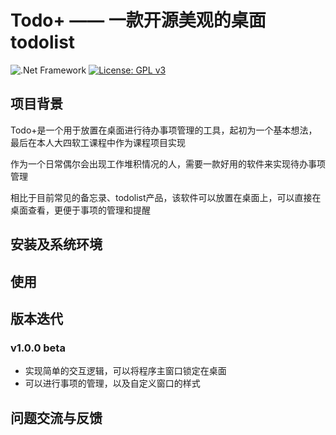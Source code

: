 # Todo+ —— 一款开源美观的桌面todolist

![.Net Framework](https://img.shields.io/badge/.net-5.0-blue)
[![License: GPL v3](https://img.shields.io/badge/License-GPLv3-blue.svg)](https://www.gnu.org/licenses/gpl-3.0)

## 项目背景

Todo+是一个用于放置在桌面进行待办事项管理的工具，起初为一个基本想法，最后在本人大四软工课程中作为课程项目实现

作为一个日常偶尔会出现工作堆积情况的人，需要一款好用的软件来实现待办事项管理

相比于目前常见的备忘录、todolist产品，该软件可以放置在桌面上，可以直接在桌面查看，更便于事项的管理和提醒


## 安装及系统环境

## 使用

## 版本迭代

### v1.0.0 beta

* 实现简单的交互逻辑，可以将程序主窗口锁定在桌面
* 可以进行事项的管理，以及自定义窗口的样式

## 问题交流与反馈
